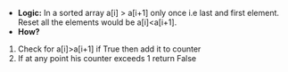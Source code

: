 * **Logic:**
In a sorted array a[i] > a[i+1] only once i.e last and first element. Reset all the elements would be a[i]<a[i+1].
* **How?**
1. Check for a[i]>a[i+1] if True then add it to counter
2. If at any point his counter exceeds 1 return False
​